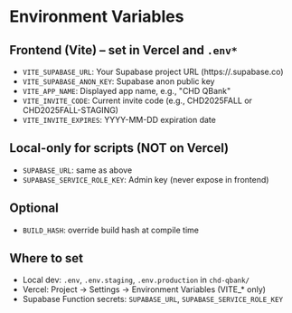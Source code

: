 # Environment Variables

## Frontend (Vite) – set in Vercel and `.env*`
- `VITE_SUPABASE_URL`: Your Supabase project URL (https://<ref>.supabase.co)
- `VITE_SUPABASE_ANON_KEY`: Supabase anon public key
- `VITE_APP_NAME`: Displayed app name, e.g., "CHD QBank"
- `VITE_INVITE_CODE`: Current invite code (e.g., CHD2025FALL or CHD2025FALL-STAGING)
- `VITE_INVITE_EXPIRES`: YYYY-MM-DD expiration date

## Local-only for scripts (NOT on Vercel)
- `SUPABASE_URL`: same as above
- `SUPABASE_SERVICE_ROLE_KEY`: Admin key (never expose in frontend)

## Optional
- `BUILD_HASH`: override build hash at compile time

## Where to set
- Local dev: `.env`, `.env.staging`, `.env.production` in `chd-qbank/`
- Vercel: Project → Settings → Environment Variables (VITE_* only)
- Supabase Function secrets: `SUPABASE_URL`, `SUPABASE_SERVICE_ROLE_KEY`
